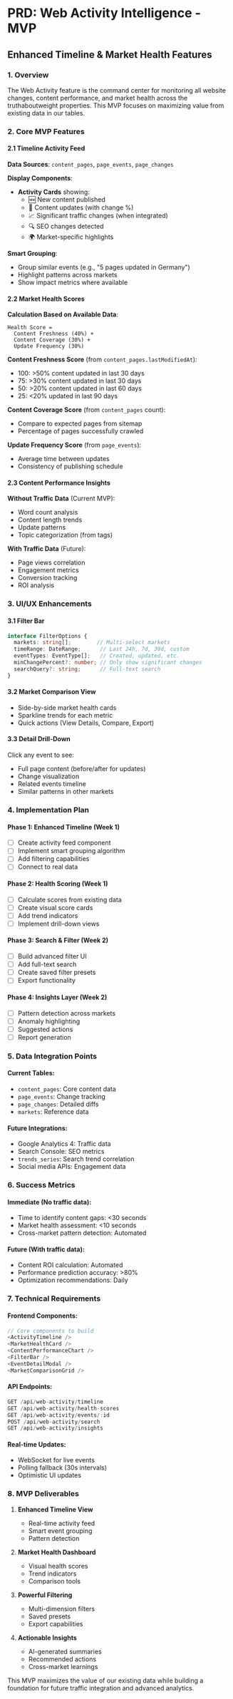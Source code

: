 # PRD: Web Activity Intelligence - MVP
## Enhanced Timeline & Market Health Features

### 1. Overview
The Web Activity feature is the command center for monitoring all website changes, content performance, and market health across the truthaboutweight properties. This MVP focuses on maximizing value from existing data in our tables.

### 2. Core MVP Features

#### 2.1 Timeline Activity Feed
**Data Sources**: `content_pages`, `page_events`, `page_changes`

**Display Components**:
- **Activity Cards** showing:
  - 🆕 New content published
  - 📝 Content updates (with change %)
  - 📈 Significant traffic changes (when integrated)
  - 🔍 SEO changes detected
  - 🌍 Market-specific highlights

**Smart Grouping**:
- Group similar events (e.g., "5 pages updated in Germany")
- Highlight patterns across markets
- Show impact metrics where available

#### 2.2 Market Health Scores
**Calculation Based on Available Data**:

```
Health Score = 
  Content Freshness (40%) +
  Content Coverage (30%) +
  Update Frequency (30%)
```

**Content Freshness Score** (from `content_pages.lastModifiedAt`):
- 100: >50% content updated in last 30 days
- 75: >30% content updated in last 30 days
- 50: >20% content updated in last 60 days
- 25: <20% updated in last 90 days

**Content Coverage Score** (from `content_pages` count):
- Compare to expected pages from sitemap
- Percentage of pages successfully crawled

**Update Frequency Score** (from `page_events`):
- Average time between updates
- Consistency of publishing schedule

#### 2.3 Content Performance Insights
**Without Traffic Data** (Current MVP):
- Word count analysis
- Content length trends
- Update patterns
- Topic categorization (from tags)

**With Traffic Data** (Future):
- Page views correlation
- Engagement metrics
- Conversion tracking
- ROI analysis

### 3. UI/UX Enhancements

#### 3.1 Filter Bar
```typescript
interface FilterOptions {
  markets: string[];        // Multi-select markets
  timeRange: DateRange;      // Last 24h, 7d, 30d, custom
  eventTypes: EventType[];   // Created, updated, etc.
  minChangePercent?: number; // Only show significant changes
  searchQuery?: string;      // Full-text search
}
```

#### 3.2 Market Comparison View
- Side-by-side market health cards
- Sparkline trends for each metric
- Quick actions (View Details, Compare, Export)

#### 3.3 Detail Drill-Down
Click any event to see:
- Full page content (before/after for updates)
- Change visualization
- Related events timeline
- Similar patterns in other markets

### 4. Implementation Plan

#### Phase 1: Enhanced Timeline (Week 1)
- [ ] Create activity feed component
- [ ] Implement smart grouping algorithm
- [ ] Add filtering capabilities
- [ ] Connect to real data

#### Phase 2: Health Scoring (Week 1)
- [ ] Calculate scores from existing data
- [ ] Create visual score cards
- [ ] Add trend indicators
- [ ] Implement drill-down views

#### Phase 3: Search & Filter (Week 2)
- [ ] Build advanced filter UI
- [ ] Add full-text search
- [ ] Create saved filter presets
- [ ] Export functionality

#### Phase 4: Insights Layer (Week 2)
- [ ] Pattern detection across markets
- [ ] Anomaly highlighting
- [ ] Suggested actions
- [ ] Report generation

### 5. Data Integration Points

#### Current Tables:
- `content_pages`: Core content data
- `page_events`: Change tracking
- `page_changes`: Detailed diffs
- `markets`: Reference data

#### Future Integrations:
- Google Analytics 4: Traffic data
- Search Console: SEO metrics
- `trends_series`: Search trend correlation
- Social media APIs: Engagement data

### 6. Success Metrics

#### Immediate (No traffic data):
- Time to identify content gaps: <30 seconds
- Market health assessment: <10 seconds
- Cross-market pattern detection: Automated

#### Future (With traffic data):
- Content ROI calculation: Automated
- Performance prediction accuracy: >80%
- Optimization recommendations: Daily

### 7. Technical Requirements

#### Frontend Components:
```typescript
// Core components to build
<ActivityTimeline />
<MarketHealthCard />
<ContentPerformanceChart />
<FilterBar />
<EventDetailModal />
<MarketComparisonGrid />
```

#### API Endpoints:
```typescript
GET /api/web-activity/timeline
GET /api/web-activity/health-scores
GET /api/web-activity/events/:id
POST /api/web-activity/search
GET /api/web-activity/insights
```

#### Real-time Updates:
- WebSocket for live events
- Polling fallback (30s intervals)
- Optimistic UI updates

### 8. MVP Deliverables

1. **Enhanced Timeline View**
   - Real-time activity feed
   - Smart event grouping
   - Pattern detection

2. **Market Health Dashboard**
   - Visual health scores
   - Trend indicators
   - Comparison tools

3. **Powerful Filtering**
   - Multi-dimension filters
   - Saved presets
   - Export capabilities

4. **Actionable Insights**
   - AI-generated summaries
   - Recommended actions
   - Cross-market learnings

This MVP maximizes the value of our existing data while building a foundation for future traffic integration and advanced analytics.